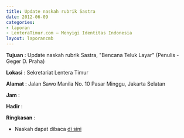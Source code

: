 ```yaml
---
title: Update naskah rubrik Sastra
date: 2012-06-09
categories:
- laporan
- LenteraTimur.com – Menyigi Identitas Indonesia
layout: laporancmb
---
```



**Tujuan** : Update naskah rubrik Sastra, "Bencana Teluk Layar" (Penulis - Geger D. Praha)

**Lokasi** : Sekretariat Lentera Timur 

**Alamat** : Jalan Sawo Manila No. 10 Pasar Minggu, Jakarta Selatan

**Jam** : 

**Hadir** :  


**Ringkasan** : 
* Naskah dapat dibaca [di sini](http://www.lenteratimur.com/2012/06/bencana-teluk-layar/)
